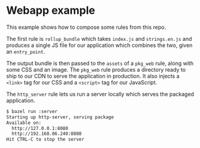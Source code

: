 # Webapp example

This example shows how to compose some rules from this repo.

The first rule is `rollup_bundle` which takes `index.js` and `strings.en.js` and produces a single JS file for our application which combines the two, given an `entry_point`.

The output bundle is then passed to the `assets` of a `pkg_web` rule, along with some CSS and an image.
The `pkg_web` rule produces a directory ready to ship to our CDN to serve the application in production.
It also injects a `<link>` tag for our CSS and a `<script>` tag for our JavaScript.

The `http_server` rule lets us run a server locally which serves the packaged application.

```sh
$ bazel run :server
Starting up http-server, serving package
Available on:
  http://127.0.0.1:8080
  http://192.168.86.240:8080
Hit CTRL-C to stop the server
```

